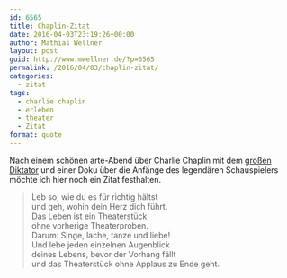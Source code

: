 ```yaml
---
id: 6565
title: Chaplin-Zitat
date: 2016-04-03T23:19:26+00:00
author: Mathias Wellner
layout: post
guid: http://www.mwellner.de/?p=6565
permalink: /2016/04/03/chaplin-zitat/
categories:
  - zitat
tags:
  - charlie chaplin
  - erleben
  - theater
  - Zitat
format: quote
---
```

Nach einem schönen arte-Abend über Charlie Chaplin mit dem [großen Diktator](https://de.wikipedia.org/wiki/Der_gro%C3%9Fe_Diktator) und einer 
Doku über die Anfänge des legendären Schauspielers möchte ich hier noch ein Zitat festhalten. 

<blockquote class="blockquote">
Leb so, wie du es für richtig hältst<br>
und geh, wohin dein Herz dich führt.<br>  
Das Leben ist ein Theaterstück<br>  
ohne vorherige Theaterproben.<br>
Darum: Singe, lache, tanze und liebe!<br>
Und lebe jeden einzelnen Augenblick<br>
deines Lebens, bevor der Vorhang fällt<br>
und das Theaterstück ohne Applaus zu Ende geht.
</blockquote>